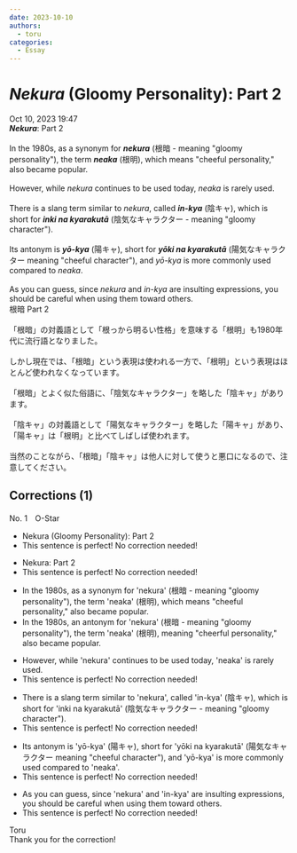 ```yaml
---
date: 2023-10-10
authors:
  - toru
categories:
  - Essay
---
```


# <strong><em>Nekura</strong></em> (Gloomy Personality): Part 2
<div class="date">Oct 10, 2023 19:47</div>
<div id="post"><div id="body_show_ori">
<strong><em>Nekura</strong></em>: Part 2<br/><br/>In the 1980s, as a synonym for <strong><em>nekura</em></strong> (根暗 - meaning "gloomy personality"), the term <strong><em>neaka</em></strong> (根明), which means "cheeful personality," also became popular.<br/><br/>However, while <em>nekura</em> continues to be used today, <em>neaka</em> is rarely used.<br/><br/>There is a slang term similar to <em>nekura</em>, called <strong><em>in-kya</em></strong> (陰キャ), which is short for <strong><em>inki na kyarakutā</em></strong> (陰気なキャラクター - meaning "gloomy character").<br/><br/>Its antonym is <strong><em>yō-kya</em></strong> (陽キャ), short for <strong><em>yōki na kyarakutā</em></strong> (陽気なキャラクター meaning "cheeful character"), and <em>yō-kya</em> is more commonly used compared to <em>neaka</em>.<br/><br/>As you can guess, since <em>nekura</em> and <em>in-kya</em> are insulting expressions, you should be careful when using them toward others.
</div></div>

<!-- more -->

<div id="post_ja"><div id="body_show_mo">
根暗 Part 2<br/><br/>「根暗」の対義語として「根っから明るい性格」を意味する「根明」も1980年代に流行語となりました。<br/><br/>しかし現在では、「根暗」という表現は使われる一方で、「根明」という表現はほとんど使われなくなっています。<br/><br/>「根暗」とよく似た俗語に、「陰気なキャラクター」を略した「陰キャ」があります。<br/><br/>「陰キャ」の対義語として「陽気なキャラクター」を略した「陽キャ」があり、「陽キャ」は「根明」と比べてしばしば使われます。<br/><br/>当然のことながら、「根暗」「陰キャ」は他人に対して使うと悪口になるので、注意してください。
</div></div>

## Corrections (1)
<div id="block"><div class="first_name"> No. 1　<span class="just_name">O-Star</span></div><div id="block2">
<ul class="correction_field">
<li class="incorrect">Nekura (Gloomy Personality): Part 2</li>
<li class="corrected perfect">This sentence is perfect! No correction needed!</li>
</ul>
<ul class="correction_field">
<li class="incorrect">Nekura: Part 2</li>
<li class="corrected perfect">This sentence is perfect! No correction needed!</li>
</ul>
<ul class="correction_field">
<li class="incorrect">In the 1980s, as a synonym for 'nekura' (根暗 - meaning "gloomy personality"), the term 'neaka' (根明), which means "cheeful personality," also became popular.</li>
<li class="corrected correct">
In the 1980s, <span class="f_bold">an antonym</span> for 'nekura' (根暗 - meaning "gloomy personality"), <span class="sline"><span class="f_red">the term</span></span> 'neaka' (根明), <span class="f_bold">meaning</span> "<span class="f_bold">cheerful </span>personality," also became popular.
</li>
</ul>
<ul class="correction_field">
<li class="incorrect">However, while 'nekura' continues to be used today, 'neaka' is rarely used.</li>
<li class="corrected perfect">This sentence is perfect! No correction needed!</li>
</ul>
<ul class="correction_field">
<li class="incorrect">There is a slang term similar to 'nekura', called 'in-kya' (陰キャ), which is short for 'inki na kyarakutā' (陰気なキャラクター - meaning "gloomy character").</li>
<li class="corrected perfect">This sentence is perfect! No correction needed!</li>
</ul>
<ul class="correction_field">
<li class="incorrect">Its antonym is 'yō-kya' (陽キャ), short for 'yōki na kyarakutā' (陽気なキャラクター meaning "cheeful character"), and 'yō-kya' is more commonly used compared to 'neaka'.</li>
<li class="corrected perfect">This sentence is perfect! No correction needed!</li>
</ul>
<ul class="correction_field">
<li class="incorrect">As you can guess, since 'nekura' and 'in-kya' are insulting expressions, you should be careful when using them toward others.</li>
<li class="corrected perfect">This sentence is perfect! No correction needed!</li>
</ul>
</div><div class="name"><span class="just_name">Toru</span><br>
Thank you for the correction!
</div>
</div>
